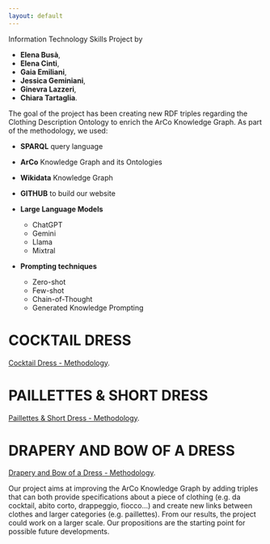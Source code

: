 ```yaml
---
layout: default
---
```


Information Technology Skills Project by 
- **Elena Busà**, 
- **Elena Cinti**, 
- **Gaia Emiliani**, 
- **Jessica Geminiani**, 
- **Ginevra Lazzeri**, 
- **Chiara Tartaglia**. 

The goal of the project has been creating new RDF triples regarding the Clothing Description Ontology to enrich the ArCo Knowledge Graph. 
As part of the methodology, we used:
- **SPARQL** query language
- **ArCo** Knowledge Graph and its Ontologies
- **Wikidata** Knowledge Graph  
- **GITHUB** to build our website
  
- **Large Language Models**
  - ChatGPT 
  - Gemini
  - Llama
  - Mixtral
    
- **Prompting techniques**
  - Zero-shot
  - Few-shot
  - Chain-of-Thought
  - Generated Knowledge Prompting  


# COCKTAIL DRESS

[Cocktail Dress - Methodology](./another-page.html). 

# PAILLETTES & SHORT DRESS

[Paillettes & Short Dress - Methodology](./another-page2.html).


# DRAPERY AND BOW OF A DRESS

[Drapery and Bow of a Dress - Methodology](./another-page3.html).


Our project aims at improving the ArCo Knowledge Graph by adding triples that can both provide specifications about a piece of clothing (e.g. da cocktail, abito corto, drappeggio, fiocco…) and create new links between clothes and larger categories (e.g. paillettes). From our results, the project could work on a larger scale. Our propositions are the starting point for possible future developments.

